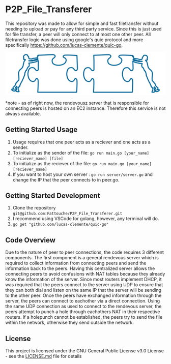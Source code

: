 # P2P_File_Transferer
This repository was made to allow for simple and fast filetransfer without needing to upload or pay for any third party service. Since this is just used for file transfer, a peer will only connect to at most one other peer. All filetransfer logic was done using google's quic protocol and more specifically https://github.com/lucas-clemente/quic-go.

![](Images/sharing.png)

*note - as of right now, the rendevousz server that is responsible for connecting peers is hosted on an EC2 instance. Therefore this service is not always available.

## Getting Started Usage
1. Usage requires that one peer acts as a reciever and one acts as a sender.
2. To initialize as the sender of the file: `go run main.go [your_name] [reciever_name] [file]`
3. To initialize as the reciever of the file: `go run main.go [your_name] [reciever_name]`
4. If you want to host your own server : `go run server/server.go` and change the IP that the peer connects to in peer.go.

## Getting Started Development
1. Clone the repository `git@github.com:Fattouche/P2P_File_Transferer.git`
2. I recommend using VSCode for golang, however, any terminal will do.
3. `go get "github.com/lucas-clemente/quic-go" `

## Code Overview

Due to the nature of peer to peer connections, the code requires 3 different components. The first component is a general rendevous server which is required to collect information from connecting peers and send the information back to the peers. Having this centralized server allows the connecting peers to avoid confusions with NAT tables because they already know the information of the server. Since most routers implement DHCP, it was required that the peers connect to the server using UDP to ensure that they can both dial and listen on the same IP that the server will be sending to the other peer. Once the peers have exchanged information through the server, the peers can connect to eachother via a direct connection. Using the same UDP connection as used to connect to the rendevous server, the peers attempt to punch a hole through eachothers NAT in their respective routers. If a holepunch cannot be established, the peers try to send the file within the network, otherwise they send outside the network.

## License

This project is licensed under the GNU General Public License v3.0 License - see the [LICENSE.md](LICENSE) file for details
